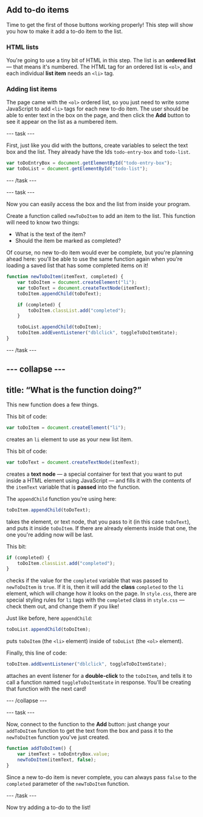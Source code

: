 ## Add to-do items
Time to get the first of those buttons working properly! This step will show you how to make it add a to-do item to the list.

### HTML lists
You're going to use a tiny bit of HTML in this step. The list is an **ordered list** — that means it's numbered. The HTML tag for an ordered list is `<ol>`, and each individual **list item** needs an `<li>` tag.

### Adding list items
The page came with the `<ol>` ordered list, so you just need to write some JavaScript to add `<li>` tags for each new to-do item. The user should be able to enter text in the box on the page, and then click the **Add** button to see it appear on the list as a numbered item.

--- task ---

First, just like you did with the buttons, create variables to select the text box and the list. They already have the Ids `todo-entry-box` and `todo-list`.

```JavaScript
var toDoEntryBox = document.getElementById("todo-entry-box");
var toDoList = document.getElementById("todo-list");
```

--- /task ---

--- task ---

Now you can easily access the box and the list from inside your program.

Create a function called `newToDoItem` to add an item to the list. This function will need to know two things:
  - What is the text of the item?
  - Should the item be marked as completed?

Of course, no new to-do item would ever be complete, but you're planning ahead here: you'll be able to use the same function again when you're loading a saved list that has some completed items on it!

```JavaScript
function newToDoItem(itemText, completed) {
    var toDoItem = document.createElement("li");
    var toDoText = document.createTextNode(itemText);
    toDoItem.appendChild(toDoText);

    if (completed) {
        toDoItem.classList.add("completed");
    }

    toDoList.appendChild(toDoItem);
    toDoItem.addEventListener("dblclick", toggleToDoItemState);
}
```

--- /task ---

--- collapse ---
---
title: “What is the function doing?”
---

This new function does a few things.

This bit of code:

```JavaScript
var toDoItem = document.createElement("li");
```

creates an `li` element to use as your new list item.

This bit of code:

```JavaScript
var toDoText = document.createTextNode(itemText);
```

creates a **text node** — a special container for text that you want to put inside a HTML element using JavaScript — and fills it with the contents of the `itemText` variable that is **passed** into the function.

The `appendChild` function you're using here:

```JavaScript
toDoItem.appendChild(toDoText);
```

takes the element, or text node, that you pass to it (in this case `toDoText`), and puts it inside `toDoItem`. If there are already elements inside that one, the one you're adding now will be last.

This bit:

```JavaScript
if (completed) {
    toDoItem.classList.add("completed");
}
```

checks if the value for the `completed` variable that was passed to `newToDoItem` is `true`. If it is, then it will add the **class** `completed` to the `li` element, which will change how it looks on the page. In `style.css`, there are special styling rules for `li` tags with the `completed` class in `style.css` — check them out, and change them if you like!

Just like before, here `appendChild`:

```JavaScript
toDoList.appendChild(toDoItem);
```

puts `toDoItem` (the `<li>` element) inside of `toDoList` (the `<ol>` element).

Finally, this line of code:

```JavaScript
toDoItem.addEventListener("dblclick", toggleToDoItemState);
```

attaches an event listener for a **double-click** to the `toDoItem`, and tells it to call a function named `toggleToDoItemState` in response. You'll be creating that function with the next card!

--- /collapse ---

--- task ---

Now, connect to the function to the **Add** button: just change your `addToDoItem` function to get the text from the box and pass it to the `newToDoItem` function you've just created.

```JavaScript
function addToDoItem() {
    var itemText = toDoEntryBox.value;
    newToDoItem(itemText, false);
}
```

Since a new to-do item is never complete, you can always pass `false` to the `completed` parameter of the `newToDoItem` function.

--- /task ---

Now try adding a to-do to the list!

